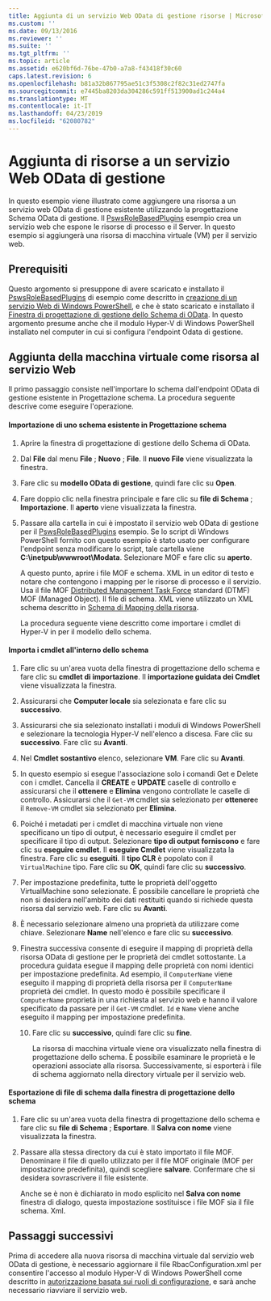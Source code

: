 ```yaml
---
title: Aggiunta di un servizio Web OData di gestione risorse | Microsoft Docs
ms.custom: ''
ms.date: 09/13/2016
ms.reviewer: ''
ms.suite: ''
ms.tgt_pltfrm: ''
ms.topic: article
ms.assetid: e620bf6d-76be-47b0-a7a8-f43418f30c60
caps.latest.revision: 6
ms.openlocfilehash: b81a32b867795ae51c3f5308c2f82c31ed2747fa
ms.sourcegitcommit: e7445ba8203da304286c591ff513900ad1c244a4
ms.translationtype: MT
ms.contentlocale: it-IT
ms.lasthandoff: 04/23/2019
ms.locfileid: "62080782"
---
```

# <a name="adding-resources-to-a-management-odata-web-service"></a>Aggiunta di risorse a un servizio Web OData di gestione

In questo esempio viene illustrato come aggiungere una risorsa a un servizio web OData di gestione esistente utilizzando la progettazione Schema OData di gestione. Il [PswsRoleBasedPlugins](https://code.msdn.microsoft.com:443/windowsdesktop/PswsRoleBasedPlugins-9c79b75a) esempio crea un servizio web che espone le risorse di processo e il Server. In questo esempio si aggiungerà una risorsa di macchina virtuale (VM) per il servizio web.

## <a name="prerequisites"></a>Prerequisiti

Questo argomento si presuppone di avere scaricato e installato il [PswsRoleBasedPlugins](https://code.msdn.microsoft.com:443/windowsdesktop/PswsRoleBasedPlugins-9c79b75a) di esempio come descritto in [creazione di un servizio Web di Windows PowerShell](./creating-a-management-odata-web-service.md), e che è stato scaricato e installato il [Finestra di progettazione di gestione dello Schema di OData](https://marketplace.visualstudio.com/items?itemName=jlisc0.ManagementODataSchemaDesigner). In questo argomento presume anche che il modulo Hyper-V di Windows PowerShell installato nel computer in cui si configura l'endpoint Odata di gestione.

## <a name="adding-vm-as-a-resource-to-the-web-service"></a>Aggiunta della macchina virtuale come risorsa al servizio Web

Il primo passaggio consiste nell'importare lo schema dall'endpoint OData di gestione esistente in Progettazione schema. La procedura seguente descrive come eseguire l'operazione.

#### <a name="importing-an-existing-schema-into-the-schema-designer"></a>Importazione di uno schema esistente in Progettazione schema

1. Aprire la finestra di progettazione di gestione dello Schema di OData.

2. Dal **File** dal menu **File** ; **Nuovo** ; **File**. Il **nuovo File** viene visualizzata la finestra.

3. Fare clic su **modello OData di gestione**, quindi fare clic su **Open**.

4. Fare doppio clic nella finestra principale e fare clic su **file di Schema** ; **Importazione**. Il **aperto** viene visualizzata la finestra.

5. Passare alla cartella in cui è impostato il servizio web OData di gestione per il [PswsRoleBasedPlugins](https://code.msdn.microsoft.com:443/windowsdesktop/PswsRoleBasedPlugins-9c79b75a) esempio. Se lo script di Windows PowerShell fornito con questo esempio è stato usato per configurare l'endpoint senza modificare lo script, tale cartella viene **C:\inetpub\wwwroot\Modata**. Selezionare MOF e fare clic su **aperto**.

   A questo punto, aprire i file MOF e schema. XML in un editor di testo e notare che contengono i mapping per le risorse di processo e il servizio. Usa il file MOF [Distributed Management Task Force](https://www.dmtf.org/) standard (DTMF) MOF (Managed Object). Il file di schema. XML viene utilizzato un XML schema descritto in [Schema di Mapping della risorsa](./resource-mapping-schema.md).

   La procedura seguente viene descritto come importare i cmdlet di Hyper-V in per il modello dello schema.

#### <a name="importing-cmdlets-into-the-schema"></a>Importa i cmdlet all'interno dello schema

1. Fare clic su un'area vuota della finestra di progettazione dello schema e fare clic su **cmdlet di importazione**. Il **importazione guidata dei Cmdlet** viene visualizzata la finestra.

2. Assicurarsi che **Computer locale** sia selezionata e fare clic su **successivo**.

3. Assicurarsi che sia selezionato installati i moduli di Windows PowerShell e selezionare la tecnologia Hyper-V nell'elenco a discesa. Fare clic su **successivo**. Fare clic su **Avanti**.

4. Nel **Cmdlet sostantivo** elenco, selezionare **VM**. Fare clic su **Avanti**.

5. In questo esempio si esegue l'associazione solo i comandi Get e Delete con i cmdlet. Cancella il **CREATE** e **UPDATE** caselle di controllo e assicurarsi che il **ottenere** e **Elimina** vengono controllate le caselle di controllo. Assicurarsi che il `Get-VM` cmdlet sia selezionato per **ottenere**e il `Remove-VM` cmdlet sia selezionato per **Elimina**.

6. Poiché i metadati per i cmdlet di macchina virtuale non viene specificano un tipo di output, è necessario eseguire il cmdlet per specificare il tipo di output. Selezionare **tipo di output forniscono** e fare clic su **eseguire cmdlet**. Il **eseguire Cmdlet** viene visualizzata la finestra. Fare clic su **eseguiti**. Il **tipo CLR** è popolato con il `VirtualMachine` tipo. Fare clic su **OK**, quindi fare clic su **successivo**.

7. Per impostazione predefinita, tutte le proprietà dell'oggetto VirtualMachine sono selezionate. È possibile cancellare le proprietà che non si desidera nell'ambito dei dati restituiti quando si richiede questa risorsa dal servizio web. Fare clic su **Avanti**.

8. È necessario selezionare almeno una proprietà da utilizzare come chiave. Selezionare **Name** nell'elenco e fare clic su **successivo**.

9. Finestra successiva consente di eseguire il mapping di proprietà della risorsa OData di gestione per le proprietà dei cmdlet sottostante. La procedura guidata esegue il mapping delle proprietà con nomi identici per impostazione predefinita. Ad esempio, il `ComputerName` viene eseguito il mapping di proprietà della risorsa per il `ComputerName` proprietà dei cmdlet.  In questo modo è possibile specificare il `ComputerName` proprietà in una richiesta al servizio web e hanno il valore specificato da passare per il `Get-VM` cmdlet. `Id` e `Name` viene anche eseguito il mapping per impostazione predefinita.

   10. Fare clic su **successivo**, quindi fare clic su **fine**.

       La risorsa di macchina virtuale viene ora visualizzato nella finestra di progettazione dello schema. È possibile esaminare le proprietà e le operazioni associate alla risorsa. Successivamente, si esporterà i file di schema aggiornato nella directory virtuale per il servizio web.

#### <a name="exporting-schema-files-from-the-schema-designer"></a>Esportazione di file di schema dalla finestra di progettazione dello schema

1. Fare clic su un'area vuota della finestra di progettazione dello schema e fare clic su **file di Schema** ; **Esportare**. Il **Salva con nome** viene visualizzata la finestra.

2. Passare alla stessa directory da cui è stato importato il file MOF. Denominare il file di quello utilizzato per il file MOF originale (MOF per impostazione predefinita), quindi scegliere **salvare**. Confermare che si desidera sovrascrivere il file esistente.

   Anche se è non è dichiarato in modo esplicito nel **Salva con nome** finestra di dialogo, questa impostazione sostituisce i file MOF sia il file schema. Xml.

## <a name="next-steps"></a>Passaggi successivi

Prima di accedere alla nuova risorsa di macchina virtuale dal servizio web OData di gestione, è necessario aggiornare il file RbacConfiguration.xml per consentire l'accesso al modulo Hyper-V di Windows PowerShell come descritto in [autorizzazione basata sui ruoli di configurazione](./configuring-role-based-authorization.md), e sarà anche necessario riavviare il servizio web.